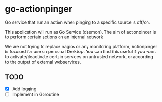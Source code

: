 go-actionpinger
===============

Go service that run an action when pinging to a specific source is off/on.

This application will run as Go Service (daemon).
The aim of actionpinger is to perform certain actions on an internal network

We are not trying to replace nagios or any monitoring platform,
Actionpinger is focused for use on personal Desktop.
You can find this useful if you want to activate/deactivate certain services on untrusted network,
or according to the output of external webservices.


TODO
----

- [x] Add logging
- [ ] Implement in Goroutine
